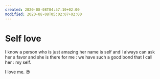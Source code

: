```yaml
---
created: 2020-08-08T04:57:10+02:00
modified: 2020-08-08T05:02:07+02:00
---
```


# Self love

I know a person who is just amazing her name is self and I always can ask her a favor and she is there for me : we have such a good bond that I call her : my self.

I love me. :heart_eyes: